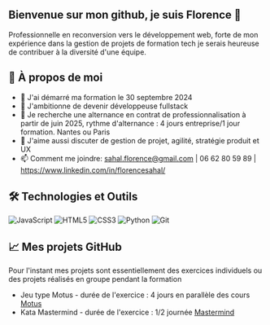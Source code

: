 ## Bienvenue sur mon github, je suis Florence 👋

Professionnelle en reconversion vers le développement web, forte de mon expérience dans la gestion de projets de formation tech je serais heureuse de contribuer à la diversité d'une équipe.

## 🚀 À propos de moi
- 🔭 J'ai démarré ma formation le 30 septembre 2024
- 🌱 J'ambitionne de devenir développeuse fullstack
- 👯 Je recherche une alternance en contrat de professionnalisation à partir de juin 2025, rythme d'alternance : 4 jours entreprise/1 jour formation. Nantes ou Paris
- 💬 J'aime aussi discuter de gestion de projet, agilité, stratégie produit et UX
- 📫 Comment me joindre: sahal.florence@gmail.com | 06 62 80 59 89 | https://www.linkedin.com/in/florencesahal/

## 🛠 Technologies et Outils
![JavaScript](https://img.shields.io/badge/-JavaScript-F7DF1E?style=flat-square&logo=javascript&logoColor=black)
![HTML5](https://img.shields.io/badge/-HTML5-E34F26?style=flat-square&logo=html5&logoColor=white)
![CSS3](https://img.shields.io/badge/-CSS3-1572B6?style=flat-square&logo=css3&logoColor=white)
![Python](https://img.shields.io/badge/-Python-3776AB?style=flat-square&logo=python&logoColor=white)
![Git](https://img.shields.io/badge/-Git-F05032?style=flat-square&logo=git&logoColor=white)

## 📈 Mes projets GitHub
Pour l'instant mes projets sont essentiellement des exercices individuels ou des projets réalisés en groupe pendant la formation
- Jeu type Motus - durée de l'exercice : 4 jours en parallèle des cours
[Motus](https://github.com/SahFlo/motus_exercice_individuel_dec_2024)
- Kata Mastermind - durée de l'exercice : 1/2 journée
[Mastermind](https://github.com/SahFlo/mastermind)
